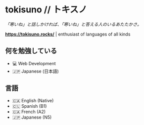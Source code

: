 # tokisuno // トキスノ
*「寒いね」と話しかければ、「寒いね」と答える人のいるあたたかさ。*

**https://tokisuno.rocks/** | enthusiast of languages of all kinds
    
## 何を勉強している
- 💻 Web Development
- 🇯🇵 Japanese (日本語)

## 言語
- 🇨🇦 English (Native)
- 🇨🇱 Spanish (B1)
- 🇨🇦 French  (A2)
- 🇯🇵 Japanese (N5)

